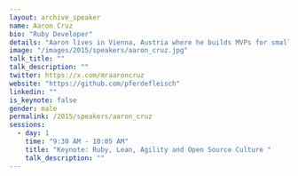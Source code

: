 ```yaml
---
layout: archive_speaker
name: Aaron Cruz
bio: "Ruby Developer"
details: "Aaron lives in Vienna, Austria where he builds MVPs for small startups using Ruby, JavaScript and Go. He also organizes 4 meetups, and most recently, co-organizes ROSSConf - A Ruby Open Source Conference in Vienna where people who work on open source projects get to share their experience."
image: "/images/2015/speakers/aaron_cruz.jpg"
talk_title: ""
talk_description: ""
twitter: https://x.com/mraaroncruz
website: "https://github.com/pferdefleisch"
linkedin: ""
is_keynote: false
gender: male
permalink: /2015/speakers/aaron_cruz
sessions:
  - day: 1
    time: "9:30 AM - 10:05 AM"
    title: "Keynote: Ruby, Lean, Agility and Open Source Culture "
    talk_description: ""
---
```

